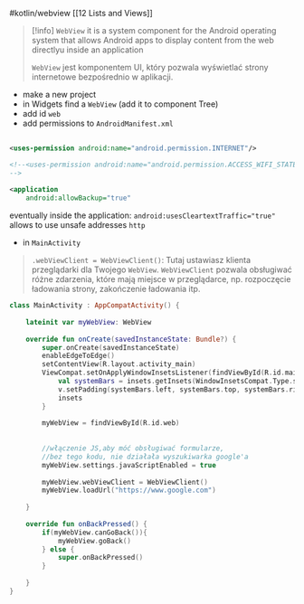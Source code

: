 #kotlin/webview
[[12 Lists and Views]]

>[!info] `WebView`
>it is a system component for the Android operating system that allows Android apps to display content from the web directlyu inside an application
>
>`WebView` jest komponentem UI, który pozwala wyświetlać strony internetowe bezpośrednio w aplikacji.

- make a new project
- in Widgets find a `WebView` (add it to component Tree)
- add id `web`
- add permissions to `AndroidManifest.xml`
```xml
  
<uses-permission android:name="android.permission.INTERNET"/>  

<!--<uses-permission android:name="android.permission.ACCESS_WIFI_STATE"/>  
-->
  
<application  
    android:allowBackup="true"
```
eventually inside the application:
`android:usesCleartextTraffic="true"` allows to use unsafe addresses `http`



- in `MainActivity`

> `.webViewClient = WebViewClient()`: Tutaj ustawiasz klienta przeglądarki dla Twojego `WebView`. `WebViewClient` pozwala obsługiwać różne zdarzenia, które mają miejsce w przeglądarce, np. rozpoczęcie ładowania strony, zakończenie ładowania itp.

```Kotlin
class MainActivity : AppCompatActivity() {  
  
    lateinit var myWebView: WebView  
  
    override fun onCreate(savedInstanceState: Bundle?) {  
        super.onCreate(savedInstanceState)  
        enableEdgeToEdge()  
        setContentView(R.layout.activity_main)  
        ViewCompat.setOnApplyWindowInsetsListener(findViewById(R.id.main)) { v, insets ->  
            val systemBars = insets.getInsets(WindowInsetsCompat.Type.systemBars())  
            v.setPadding(systemBars.left, systemBars.top, systemBars.right, systemBars.bottom)  
            insets  
        }  
  
        myWebView = findViewById(R.id.web)  
  
  
        //włączenie JS,aby móć obsługiwać formularze,        
        //bez tego kodu, nie działała wyszukiwarka google'a
        myWebView.settings.javaScriptEnabled = true  
  
        myWebView.webViewClient = WebViewClient()  
        myWebView.loadUrl("https://www.google.com")  
  
    }  
  
    override fun onBackPressed() {  
        if(myWebView.canGoBack()){  
            myWebView.goBack()  
        } else {  
            super.onBackPressed()  
        }  
  
    }  
}
```


















